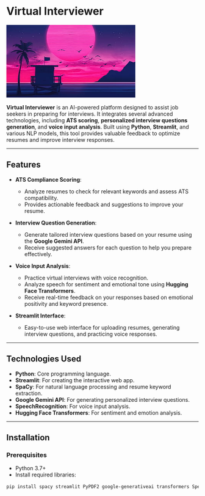 # Virtual Interviewer
[![Watch the video](thumbnail.jpg)](assets/vid.mp4)



**Virtual Interviewer** is an AI-powered platform designed to assist job seekers in preparing for interviews. It integrates several advanced technologies, including **ATS scoring**, **personalized interview questions generation**, and **voice input analysis**. Built using **Python**, **Streamlit**, and various NLP models, this tool provides valuable feedback to optimize resumes and improve interview responses.

---

## Features

- **ATS Compliance Scoring**: 
  - Analyze resumes to check for relevant keywords and assess ATS compatibility. 
  - Provides actionable feedback and suggestions to improve your resume.
  
- **Interview Question Generation**: 
  - Generate tailored interview questions based on your resume using the **Google Gemini API**.
  - Receive suggested answers for each question to help you prepare effectively.

- **Voice Input Analysis**: 
  - Practice virtual interviews with voice recognition.
  - Analyze speech for sentiment and emotional tone using **Hugging Face Transformers**.
  - Receive real-time feedback on your responses based on emotional positivity and keyword presence.

- **Streamlit Interface**: 
  - Easy-to-use web interface for uploading resumes, generating interview questions, and practicing voice responses.

---

## Technologies Used

- **Python**: Core programming language.
- **Streamlit**: For creating the interactive web app.
- **SpaCy**: For natural language processing and resume keyword extraction.
- **Google Gemini API**: For generating personalized interview questions.
- **SpeechRecognition**: For voice input analysis.
- **Hugging Face Transformers**: For sentiment and emotion analysis.

---

## Installation

### Prerequisites
- Python 3.7+
- Install required libraries:

```bash
pip install spacy streamlit PyPDF2 google-generativeai transformers SpeechRecognition
